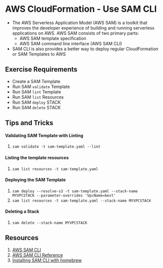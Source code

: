 # AWS CloudFormation - Use SAM CLI
- The AWS Serverless Application Model (AWS SAM) is a toolkit that improves the developer experience of building and running serverless applications on AWS. AWS SAM consists of two primary parts:
    - AWS SAM template specification 
    - AWS SAM command line interface (AWS SAM CLI)
- SAM CLI is also provides a better way to deploy regular CloudFormation or SAM Templates to AWS

## Exercise Requirements
- Create a SAM Template
- Run SAM `validate` Template
- Run SAM `lint` Template
- Run SAM `list` Resources
- Run SAM `deploy` STACK
- Run SAM `delete` STACK

## Tips and Tricks
#### Validating SAM Template with Linting
1. `sam validate -t sam-template.yaml --lint`

#### Listing the template resources
1. `sam list resources -t sam-template.yaml`

#### Deploying the SAM Template
1. `sam deploy --resolve-s3 -t sam-template.yaml --stack-name MYVPCSTACK --parameter-overrides 'VpcName=best'`
1. `sam list resources -t sam-template.yaml --stack-name MYVPCSTACK`

#### Deleting a Stack
1. `sam delete --stack-name MYVPCSTACK`

## Resources
1. [AWS SAM CLI](https://docs.aws.amazon.com/serverless-application-model/latest/developerguide/what-is-sam.html)
1. [AWS SAM CLI Reference](https://docs.aws.amazon.com/serverless-application-model/latest/developerguide/serverless-sam-cli-command-reference.html)
1. [Installing SAM CLI with homebrew](https://docs.aws.amazon.com/serverless-application-model/latest/developerguide/manage-sam-cli-versions.html#manage-sam-cli-versions-homebrew)